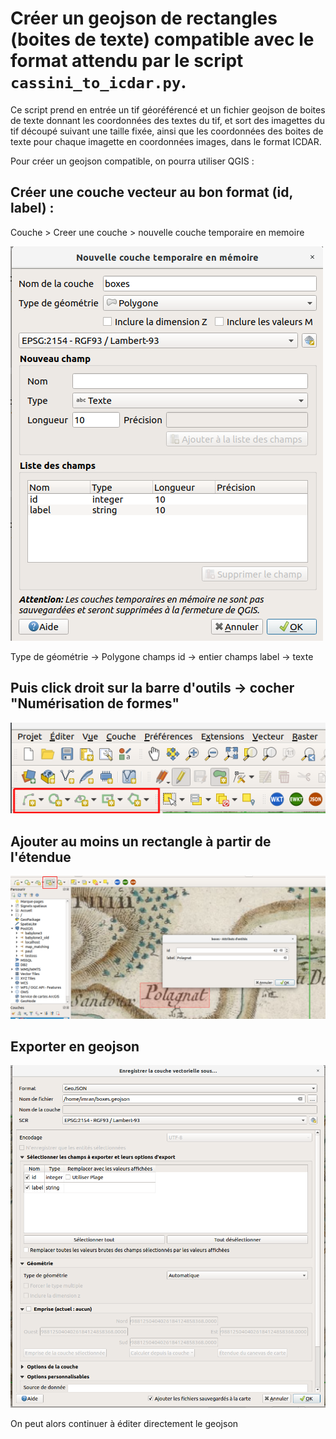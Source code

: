 # Créer un geojson de rectangles (boites de texte) compatible avec le format attendu par le script `cassini_to_icdar.py`.

Ce script prend en entrée un tif géoréférencé et un fichier geojson de boites de texte donnant les coordonnées des textes du tif, et sort des imagettes du tif découpé suivant une taille fixée, ainsi que les coordonnées des boites de texte pour chaque imagette en coordonnées images, dans le format ICDAR.

Pour créer un geojson compatible, on pourra utiliser QGIS :

## Créer une couche vecteur au bon format (id, label) :
Couche > Creer une couche > nouvelle couche temporaire en memoire

![new_layer](img/new_layer.png)

Type de géométrie -> Polygone
champs id -> entier
champs label -> texte

## Puis click droit sur la barre d'outils -> cocher "Numérisation de formes"

![rectangles](img/shapes_rectangle.png)

## Ajouter au moins un rectangle à partir de l'étendue

![add_rect](img/add_rectangle.png)


## Exporter en geojson

![export](img/export_geojson.png)

On peut alors continuer à éditer directement le geojson
